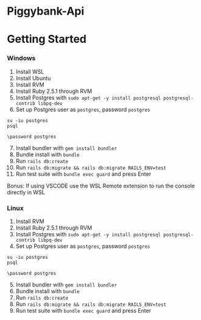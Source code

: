 # Piggybank-Api

# Getting Started
### Windows
1. Install WSL
2. Install Ubuntu
3. Install RVM
4. Install Ruby 2.5.1 through RVM
5. Install Postgres with
`sudo apt-get -y install postgresql postgresql-contrib libpq-dev`
6. Set up Postgres user as `postgres`, password `postgres`
``` 
su -iu postgres
psql

\password postgres
```
7. Install bundler with `gem install bundler`
8. Bundle install with `bundle`  
9. Run `rails db:create`
10. Run `rails db:migrate && rails db:migrate RAILS_ENV=test`
11. Run test suite with `bundle exec guard` and press Enter

Bonus: If using VSCODE use the WSL Remote extension to run the console directly in WSL

### Linux
1. Install RVM
2. Install Ruby 2.5.1 through RVM
3. Install Postgres with
`sudo apt-get -y install postgresql postgresql-contrib libpq-dev`
4. Set up Postgres user as `postgres`, password `postgres`
``` 
su -iu postgres
psql

\password postgres
```
5. Install bundler with `gem install bundler`
6. Bundle install with `bundle`  
7. Run `rails db:create`
8. Run `rails db:migrate && rails db:migrate RAILS_ENV=test`
9. Run test suite with `bundle exec guard` and press Enter